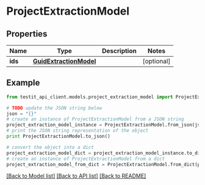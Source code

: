 # ProjectExtractionModel


## Properties
Name | Type | Description | Notes
------------ | ------------- | ------------- | -------------
**ids** | [**GuidExtractionModel**](GuidExtractionModel.md) |  | [optional] 

## Example

```python
from testit_api_client.models.project_extraction_model import ProjectExtractionModel

# TODO update the JSON string below
json = "{}"
# create an instance of ProjectExtractionModel from a JSON string
project_extraction_model_instance = ProjectExtractionModel.from_json(json)
# print the JSON string representation of the object
print ProjectExtractionModel.to_json()

# convert the object into a dict
project_extraction_model_dict = project_extraction_model_instance.to_dict()
# create an instance of ProjectExtractionModel from a dict
project_extraction_model_from_dict = ProjectExtractionModel.from_dict(project_extraction_model_dict)
```
[[Back to Model list]](../README.md#documentation-for-models) [[Back to API list]](../README.md#documentation-for-api-endpoints) [[Back to README]](../README.md)


